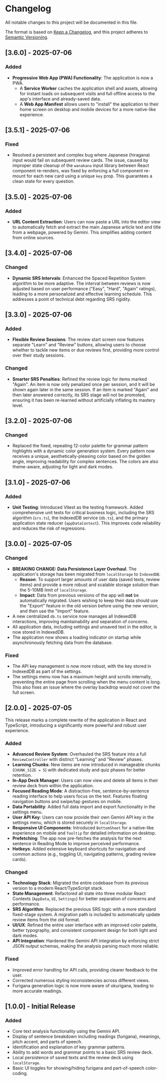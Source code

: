 # Changelog

All notable changes to this project will be documented in this file.

The format is based on [Keep a Changelog](https://keepachangelog.com/en/1.0.0/),
and this project adheres to [Semantic Versioning](https://semver.org/spec/v2.0.0.html).

## [3.6.0] - 2025-07-06

### Added
-   **Progressive Web App (PWA) Functionality**: The application is now a PWA.
    -   A **Service Worker** caches the application shell and assets, allowing for instant loads on subsequent visits and full offline access to the app's interface and already-saved data.
    -   A **Web App Manifest** allows users to "install" the application to their home screen on desktop and mobile devices for a more native-like experience.

## [3.5.1] - 2025-07-06

### Fixed
-   Resolved a persistent and complex bug where Japanese (hiragana) input would fail on subsequent review cards. The issue, caused by improper state cleanup of the `wanakana` input library between React component re-renders, was fixed by enforcing a full component re-mount for each new card using a unique `key` prop. This guarantees a clean state for every question.

## [3.5.0] - 2025-07-06

### Added
-   **URL Content Extraction**: Users can now paste a URL into the editor view to automatically fetch and extract the main Japanese article text and title from a webpage, powered by Gemini. This simplifies adding content from online sources.

## [3.4.0] - 2025-07-06

### Changed
-   **Dynamic SRS Intervals**: Enhanced the Spaced Repetition System algorithm to be more adaptive. The interval between reviews is now adjusted based on user performance ("Easy", "Hard", "Again" ratings), leading to a more personalized and effective learning schedule. This addresses a point of technical debt regarding SRS rigidity.

## [3.3.0] - 2025-07-06

### Added
-   **Flexible Review Sessions**: The review start screen now features separate "Learn" and "Review" buttons, allowing users to choose whether to tackle new items or due reviews first, providing more control over their study sessions.

### Changed
-   **Smarter SRS Penalties**: Refined the review logic for items marked "Again". An item is now only penalized once per session, and it will be shown again later in the same session. If an item is marked "Again" and then later answered correctly, its SRS stage will not be promoted, ensuring it has been re-learned without artificially inflating its mastery level.

## [3.2.0] - 2025-07-06

### Changed
-   Replaced the fixed, repeating 12-color palette for grammar pattern highlights with a dynamic color generation system. Every pattern now receives a unique, aesthetically-pleasing color based on the golden angle, improving readability for complex sentences. The colors are also theme-aware, adjusting for light and dark modes.

## [3.1.0] - 2025-07-06

### Added
-   **Unit Testing**: Introduced Vitest as the testing framework. Added comprehensive unit tests for critical business logic, including the SRS algorithm (`srs.ts`), the IndexedDB service (`db.ts`), and the primary application state reducer (`appDataContext`). This improves code reliability and reduces the risk of regressions.

## [3.0.0] - 2025-07-05

### Changed
-   **BREAKING CHANGE: Data Persistence Layer Overhaul**. The application's storage has been migrated from `localStorage` to `IndexedDB`.
    -   **Reason**: To support larger amounts of user data (saved texts, review items) and provide a more robust and scalable storage solution than the 5-10MB limit of `localStorage`.
    -   **Impact**: Data from previous versions of the app will **not** be automatically migrated. Users wishing to keep their data should use the "Export" feature in the old version before using the new version, and then use the "Import" feature.
-   A new centralized `db.ts` service now manages all IndexedDB interactions, improving maintainability and separation of concerns.
-   All application data, including settings and unsaved text in the editor, is now stored in IndexedDB.
-   The application now shows a loading indicator on startup while asynchronously fetching data from the database.

### Fixed
-   The API key management is now more robust, with the key stored in IndexedDB as part of the settings.
-   The settings menu now has a maximum height and scrolls internally, preventing the entire page from scrolling when the menu content is long. This also fixes an issue where the overlay backdrop would not cover the full screen.

## [2.0.0] - 2025-07-05

This release marks a complete rewrite of the application in React and TypeScript, introducing a significantly more powerful and robust user experience.

### Added

-   **Advanced Review System**: Overhauled the SRS feature into a full `ReviewController` with distinct "Learning" and "Review" phases.
-   **Learning Chunks**: New items are now introduced in manageable chunks (`CHUNK_SIZE = 5`) with dedicated study and quiz phases for better retention.
-   **In-App Deck Manager**: Users can now view and delete all items in their review deck from within the application.
-   **Focused Reading Mode**: A distraction-free, sentence-by-sentence reading interface to help users focus on the text. Features floating navigation buttons and swipe/tap gestures on mobile.
-   **Data Portability**: Added full data import and export functionality in the settings menu.
-   **User API Key**: Users can now provide their own Gemini API key in the settings menu, which is stored securely in `localStorage`.
-   **Responsive UI Components**: Introduced `BottomSheet` for a native-like experience on mobile and `Tooltip` for detailed information on desktop.
-   **Prefetching**: The app now pre-fetches the analysis for the next sentence in Reading Mode to improve perceived performance.
-   **Hotkeys**: Added extensive keyboard shortcuts for navigation and common actions (e.g., toggling UI, navigating patterns, grading review cards).

### Changed

-   **Technology Stack**: Migrated the entire codebase from its previous version to a modern React/TypeScript stack.
-   **State Management**: Refactored all state into three modular React Contexts (`AppData`, `UI`, `Settings`) for better separation of concerns and performance.
-   **SRS Algorithm**: Replaced the previous SRS logic with a more standard fixed-stage system. A migration path is included to automatically update review items from the old format.
-   **UI/UX**: Refined the entire user interface with an improved color palette, better typography, and consistent component design for both light and dark modes.
-   **API Integration**: Hardened the Gemini API integration by enforcing strict JSON output schemas, making the analysis parsing much more reliable.

### Fixed

-   Improved error handling for API calls, providing clearer feedback to the user.
-   Corrected numerous styling inconsistencies across different views.
-   Furigana generation logic is now more aware of okurigana, leading to more accurate readings.

## [1.0.0] - Initial Release

### Added

-   Core text analysis functionality using the Gemini API.
-   Display of sentence breakdown including readings (furigana), meanings, pitch accent, and parts of speech.
-   Identification and explanation of key grammar patterns.
-   Ability to add words and grammar points to a basic SRS review deck.
-   Local persistence of saved texts and the review deck using `localStorage`.
-   Basic UI toggles for showing/hiding furigana and part-of-speech color-coding.
